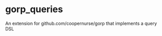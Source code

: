gorp_queries
============

An extension for github.com/coopernurse/gorp that implements a query DSL
